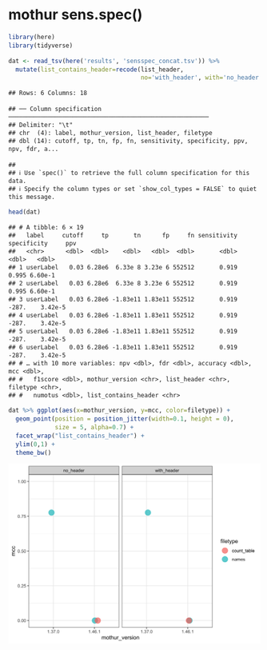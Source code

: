 mothur sens.spec()
================

``` r
library(here)
library(tidyverse)
```

``` r
dat <- read_tsv(here('results', 'sensspec_concat.tsv')) %>% 
  mutate(list_contains_header=recode(list_header,
                                     no='with_header', with='no_header'))
```

    ## Rows: 6 Columns: 18

    ## ── Column specification ────────────────────────────────────────────────────────
    ## Delimiter: "\t"
    ## chr  (4): label, mothur_version, list_header, filetype
    ## dbl (14): cutoff, tp, tn, fp, fn, sensitivity, specificity, ppv, npv, fdr, a...

    ## 
    ## ℹ Use `spec()` to retrieve the full column specification for this data.
    ## ℹ Specify the column types or set `show_col_types = FALSE` to quiet this message.

``` r
head(dat)
```

    ## # A tibble: 6 × 19
    ##   label     cutoff     tp       tn      fp     fn sensitivity specificity     ppv
    ##   <chr>      <dbl>  <dbl>    <dbl>   <dbl>  <dbl>       <dbl>       <dbl>   <dbl>
    ## 1 userLabel   0.03 6.28e6  6.33e 8 3.23e 6 552512       0.919       0.995 6.60e-1
    ## 2 userLabel   0.03 6.28e6  6.33e 8 3.23e 6 552512       0.919       0.995 6.60e-1
    ## 3 userLabel   0.03 6.28e6 -1.83e11 1.83e11 552512       0.919    -287.    3.42e-5
    ## 4 userLabel   0.03 6.28e6 -1.83e11 1.83e11 552512       0.919    -287.    3.42e-5
    ## 5 userLabel   0.03 6.28e6 -1.83e11 1.83e11 552512       0.919    -287.    3.42e-5
    ## 6 userLabel   0.03 6.28e6 -1.83e11 1.83e11 552512       0.919    -287.    3.42e-5
    ## # … with 10 more variables: npv <dbl>, fdr <dbl>, accuracy <dbl>, mcc <dbl>,
    ## #   f1score <dbl>, mothur_version <chr>, list_header <chr>, filetype <chr>,
    ## #   numotus <dbl>, list_contains_header <chr>

``` r
dat %>% ggplot(aes(x=mothur_version, y=mcc, color=filetype)) +
  geom_point(position = position_jitter(width=0.1, height = 0),
             size = 5, alpha=0.7) +
  facet_wrap("list_contains_header") +
  ylim(0,1) +
  theme_bw()
```

![](figures/plot_mcc-1.png)<!-- -->

